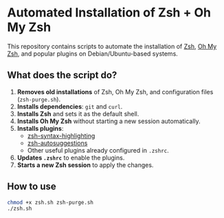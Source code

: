 # Automated Installation of Zsh + Oh My Zsh

This repository contains scripts to automate the installation of [Zsh](https://www.zsh.org/), [Oh My Zsh](https://ohmyz.sh/), and popular plugins on Debian/Ubuntu-based systems.

## What does the script do?

1. **Removes old installations** of Zsh, Oh My Zsh, and configuration files (`zsh-purge.sh`).
2. **Installs dependencies**: `git` and `curl`.
3. **Installs Zsh** and sets it as the default shell.
4. **Installs Oh My Zsh** without starting a new session automatically.
5. **Installs plugins**:
   - [zsh-syntax-highlighting](https://github.com/zsh-users/zsh-syntax-highlighting)
   - [zsh-autosuggestions](https://github.com/zsh-users/zsh-autosuggestions)
   - Other useful plugins already configured in `.zshrc`.
6. **Updates `.zshrc`** to enable the plugins.
7. **Starts a new Zsh session** to apply the changes.

## How to use

```sh
chmod +x zsh.sh zsh-purge.sh
./zsh.sh
```